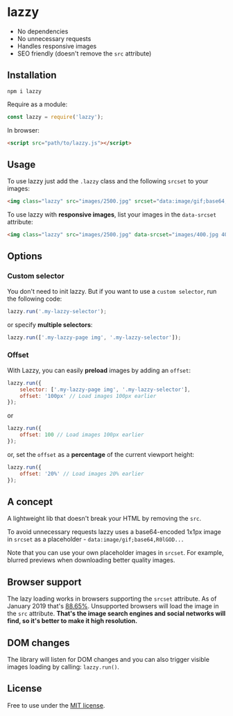 # lazzy

- No dependencies
- No unnecessary requests
- Handles responsive images
- SEO friendly (doesn't remove the `src` attribute)


## Installation

```
npm i lazzy
```

Require as a module:
```js
const lazzy = require('lazzy');
```

In browser:
```html
<script src="path/to/lazzy.js"></script>
```


## Usage

To use lazzy just add the `.lazzy` class and the following `srcset` to your images:
```html
<img class="lazzy" src="images/2500.jpg" srcset="data:image/gif;base64,R0lGODlhAQABAIAAAP///////yH5BAEKAAEALAAAAAABAAEAAAICTAEAOw==" alt="" />
```

To use lazzy with **responsive images**, list your images in the `data-srcset` attribute:
```html
<img class="lazzy" src="images/2500.jpg" data-srcset="images/400.jpg 400w, images/400.webp 400w, images/600.jpg 600w, images/1000.jpg 1000w" srcset="data:image/gif;base64,R0lGODlhAQABAIAAAP///////yH5BAEKAAEALAAAAAABAAEAAAICTAEAOw==" alt="" />
```


## Options

### Custom selector

You don't need to init lazzy. But if you want to use a `custom selector`, run the following code:
```js
lazzy.run('.my-lazzy-selector');
```

or specify **multiple selectors**:
```js
lazzy.run(['.my-lazzy-page img', '.my-lazzy-selector']);
```

### Offset
With Lazzy, you can easily **preload** images by adding an `offset`:
```js
lazzy.run({
    selector: ['.my-lazzy-page img', '.my-lazzy-selector'],
    offset: '100px' // Load images 100px earlier
});
```
or
```js
lazzy.run({
    offset: 100 // Load images 100px earlier
});
```
or, set the `offset` as a **percentage** of the current viewport height:
```js
lazzy.run({
    offset: '20%' // Load images 20% earlier
});
```


## A concept

A lightweight lib that doesn't break your HTML by removing the `src`.

To avoid unnecessary requests lazzy uses a base64-encoded 1x1px image in `srcset` as a placeholder - `data:image/gif;base64,R0lGOD...`

Note that you can use your own placeholder images in `srcset`. For example, blurred previews when downloading better quality images.


## Browser support

The lazy loading works in browsers supporting the `srcset` attribute. As of January 2019 that's [88.65%](http://caniuse.com/#feat=srcset). Unsupported browsers will load the image in the `src` attribute. **That's the image search engines and social networks will find, so it's better to make it high resolution.**


## DOM changes

The library will listen for DOM changes and you can also trigger visible images loading by calling: `lazzy.run()`.


## License
Free to use under the [MIT license](http://opensource.org/licenses/MIT).
